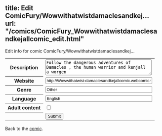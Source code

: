 title: Edit ComicFury/Wowwithatwistdamaclesandkej...
url: "/comics/ComicFury_Wowwithatwistdamaclesandkejallcomic_edit.html"
---
Edit info for comic ComicFury/Wowwithatwistdamaclesandkej...

<form name="comic" action="http://gaepostmail.appspot.com/comic/" method="post">
<table class="comicinfo">
<tr>
<th>Description</th><td><textarea name="description" cols="40" rows="3">Follow the dangerous adventures of Damacles , the human warrior and kenjall a worgen</textarea></td>
</tr>
<tr>
<th>Website</th><td><input type="text" name="url" value="http://Wowwithatwist-damaclesandkejallcomic.webcomic.ws/" size="40"/></td>
</tr>
<tr>
<th>Genre</th><td><input type="text" name="genre" value="Other" size="40"/></td>
</tr>
<tr>
<th>Language</th><td><input type="text" name="language" value="English" size="40"/></td>
</tr>
<tr>
<th>Adult content</th><td><input type="checkbox" name="adult" value="adult" /></td>
</tr>
<tr>
<th></th><td>
<input type="hidden" name="comic" value="ComicFury_Wowwithatwistdamaclesandkejallcomic" />
<input type="submit" name="submit" value="Submit" />
</td>
</tr>
</table>
</form>

Back to the [comic](ComicFury_Wowwithatwistdamaclesandkejallcomic.html).
